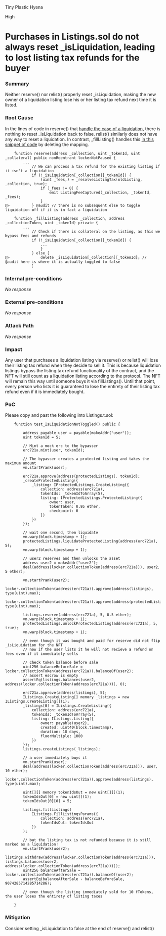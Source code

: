 Tiny Plastic Hyena

High

# Purchases in Listings.sol do not always reset _isLiquidation, leading to lost listing tax refunds for the buyer

### Summary

Neither reserve() nor relist() properly reset _isLiquidation, making the new owner of a liquidation listing lose his or her listing tax refund next time it is listed.

### Root Cause

In the lines of code in reserve() that [handle the case of a liquidation](https://github.com/sherlock-audit/2024-08-flayer/blob/0ec252cf9ef0f3470191dcf8318f6835f5ef688c/flayer/src/contracts/Listings.sol#L708-L712), there is nothing to reset _isLiquidation back to false. relist() similarly does not have any way to reset a liquidation. In contrast, _fillListing() handles this [in this snippet of code](https://github.com/sherlock-audit/2024-08-flayer/blob/0ec252cf9ef0f3470191dcf8318f6835f5ef688c/flayer/src/contracts/Listings.sol#L501-L513) by deleting the mapping.

```solidity
    function reserve(address _collection, uint _tokenId, uint _collateral) public nonReentrant lockerNotPaused {
        ...
            // We can process a tax refund for the existing listing if it isn't a liquidation
            if (!_isLiquidation[_collection][_tokenId]) {
                (uint _fees,) = _resolveListingTax(oldListing, _collection, true);
                if (_fees != 0) {
                    emit ListingFeeCaptured(_collection, _tokenId, _fees);
                }
@>          } @audit // there is no subsequent else to toggle liquidation off if it is in fact a liquidation
```

```solidity
    function _fillListing(address _collection, address _collectionToken, uint _tokenId) private {
        ...
            // Check if there is collateral on the listing, as this we bypass fees and refunds
            if (!_isLiquidation[_collection][_tokenId]) {
                ...
                }
            } else {
@>              delete _isLiquidation[_collection][_tokenId]; // @audit here is where it is actually toggled to false
            }
```

### Internal pre-conditions

_No response_

### External pre-conditions

_No response_

### Attack Path

_No response_

### Impact

Any user that purchases a liquidation listing via reserve() or relist() will lose their listing tax refund when they decide to sell it. This is because liquidation listings bypass the listing tax refund functionality of the contract, and the NFT will still count as a liquidation listing according to the protocol. The NFT will remain this way until someone buys it via fillListings(). Until that point, every person who lists it is guaranteed to lose the entirety of their listing tax refund even if it is immediately bought.

### PoC

Please copy and past the following into Listings.t.sol:
```solidity
    function test_IsLiquidationNotToggled() public {

        address payable user = payable(makeAddr("user"));
        uint tokenId = 5;

        // Mint a mock erc to the bypasser
        erc721a.mint(user, tokenId);

        // The bypasser creates a protected listing and takes the maximum amount
        vm.startPrank(user);        

        erc721a.approve(address(protectedListings), tokenId);
        _createProtectedListing({
            _listing: IProtectedListings.CreateListing({
                collection: address(erc721a),
                tokenIds: _tokenIdToArray(5),
                listing: IProtectedListings.ProtectedListing({
                    owner: user,
                    tokenTaken: 0.95 ether,
                    checkpoint: 0
                })
            })
        });

        // wait one second, then liquidate
        vm.warp(block.timestamp + 1);
        protectedListings.liquidateProtectedListing(address(erc721a), 5);
        vm.warp(block.timestamp + 1);

        // user2 reserves and then unlocks the asset
        address user2 = makeAddr("user2");
        deal(address(locker.collectionToken(address(erc721a))), user2, 5 ether);

        vm.startPrank(user2);
        locker.collectionToken(address(erc721a)).approve(address(listings), type(uint).max);
        locker.collectionToken(address(erc721a)).approve(address(protectedListings), type(uint).max);

        listings.reserve(address(erc721a), 5, 0.5 ether);
        vm.warp(block.timestamp + 1);
        protectedListings.unlockProtectedListing(address(erc721a), 5, true);
        vm.warp(block.timestamp + 1);

        // even though it was bought and paid for reserve did not flip _isLiquidation for the NFT
        // now if the user lists it he will not recieve a refund on fees even if it immediately sells

        // check token balance before sale
        uint256 balanceBeforeSale = locker.collectionToken(address(erc721a)).balanceOf(user2);
        // assert escrow is empty
        assertEq(listings.balances(user2, address(locker.collectionToken(address(erc721a)))), 0);

        erc721a.approve(address(listings), 5);
        IListings.CreateListing[] memory _listings = new IListings.CreateListing[](1);
        _listings[0] = IListings.CreateListing({
            collection: address(erc721a),
            tokenIds: _tokenIdToArray(5),
            listing: IListings.Listing({
                owner: payable(user2),
                created: uint40(block.timestamp),
                duration: 18 days,
                floorMultiple: 1000
            })
        });
        listings.createListings(_listings);

        // a user immediately buys it
        vm.startPrank(user);
        deal(address(locker.collectionToken(address(erc721a))), user, 10 ether);
        locker.collectionToken(address(erc721a)).approve(address(listings), type(uint).max);

        uint[][] memory tokenIdsOut = new uint[][](1);
        tokenIdsOut[0] = new uint[](1);
        tokenIdsOut[0][0] = 5;
        
        listings.fillListings(
            IListings.FillListingsParams({
                collection: address(erc721a),
                tokenIdsOut: tokenIdsOut
            })
        );

        // but the listing tax is not refunded because it is still marked as a liquidation!
        vm.startPrank(user2);
        listings.withdraw(address(locker.collectionToken(address(erc721a))), listings.balances(user2, address(locker.collectionToken(address(erc721a)))));
        uint256 balanceAfterSale = locker.collectionToken(address(erc721a)).balanceOf(user2);
        assertEq(balanceAfterSale - balanceBeforeSale, 9074285714285714286);

        // even though the listing immediately sold for 10 fTokens, the user loses the entirety of listing taxes

    }
```

### Mitigation

Consider setting _isLiquidation to false at the end of reserve() and relist()